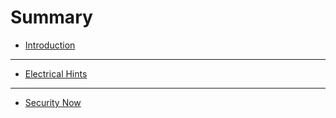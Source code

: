 # Summary

* [Introduction](README.md)

----
* [Electrical Hints](electrical/readme.md)

----
* [Security Now](securityNow/readme.md)
